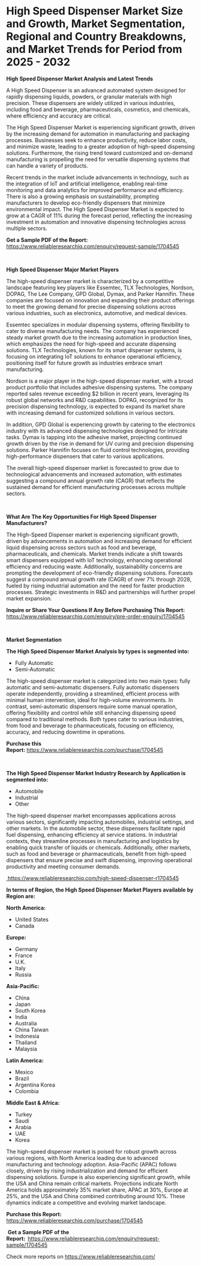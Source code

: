 <p><h1>High Speed Dispenser Market Size and Growth, Market Segmentation, Regional and Country Breakdowns, and Market Trends for Period from 2025 -  2032</h1></p><p><strong>High Speed Dispenser Market Analysis and Latest Trends</strong></p>
<p><p>A High Speed Dispenser is an advanced automated system designed for rapidly dispensing liquids, powders, or granular materials with high precision. These dispensers are widely utilized in various industries, including food and beverage, pharmaceuticals, cosmetics, and chemicals, where efficiency and accuracy are critical. </p><p>The High Speed Dispenser Market is experiencing significant growth, driven by the increasing demand for automation in manufacturing and packaging processes. Businesses seek to enhance productivity, reduce labor costs, and minimize waste, leading to a greater adoption of high-speed dispensing solutions. Furthermore, the rising trend toward customized and on-demand manufacturing is propelling the need for versatile dispensing systems that can handle a variety of products.</p><p>Recent trends in the market include advancements in technology, such as the integration of IoT and artificial intelligence, enabling real-time monitoring and data analytics for improved performance and efficiency. There is also a growing emphasis on sustainability, prompting manufacturers to develop eco-friendly dispensers that minimize environmental impact. The High Speed Dispenser Market is expected to grow at a CAGR of 11% during the forecast period, reflecting the increasing investment in automation and innovative dispensing technologies across multiple sectors.</p></p>
<p><strong>Get a Sample PDF of the Report:&nbsp;</strong> <a href="https://www.reliableresearchiq.com/enquiry/request-sample/1704545?utm_campaign=2284&utm_medium=2&utm_source=Github&utm_content=ia&utm_term=08042025&utm_id=high-speed-dispenser">https://www.reliableresearchiq.com/enquiry/request-sample/1704545</a></p>
<p>&nbsp;</p>
<p><strong>High Speed Dispenser Major Market Players</strong></p>
<p><p>The high-speed dispenser market is characterized by a competitive landscape featuring key players like Essemtec, TLX Technologies, Nordson, DOPAG, The Lee Company, GPD Global, Dymax, and Parker Hannifin. These companies are focused on innovation and expanding their product offerings to meet the growing demand for precise dispensing solutions across various industries, such as electronics, automotive, and medical devices.</p><p>Essemtec specializes in modular dispensing systems, offering flexibility to cater to diverse manufacturing needs. The company has experienced steady market growth due to the increasing automation in production lines, which emphasizes the need for high-speed and accurate dispensing solutions. TLX Technologies, known for its smart dispenser systems, is focusing on integrating IoT solutions to enhance operational efficiency, positioning itself for future growth as industries embrace smart manufacturing.</p><p>Nordson is a major player in the high-speed dispenser market, with a broad product portfolio that includes adhesive dispensing systems. The company reported sales revenue exceeding $2 billion in recent years, leveraging its robust global networks and R&D capabilities. DOPAG, recognized for its precision dispensing technology, is expected to expand its market share with increasing demand for customized solutions in various sectors.</p><p>In addition, GPD Global is experiencing growth by catering to the electronics industry with its advanced dispensing technologies designed for intricate tasks. Dymax is tapping into the adhesive market, projecting continued growth driven by the rise in demand for UV curing and precision dispensing solutions. Parker Hannifin focuses on fluid control technologies, providing high-performance dispensers that cater to various applications.</p><p>The overall high-speed dispenser market is forecasted to grow due to technological advancements and increased automation, with estimates suggesting a compound annual growth rate (CAGR) that reflects the sustained demand for efficient manufacturing processes across multiple sectors.</p></p>
<p>&nbsp;</p>
<p><strong>What Are The Key Opportunities For High Speed Dispenser Manufacturers?</strong></p>
<p><p>The High-Speed Dispenser market is experiencing significant growth, driven by advancements in automation and increasing demand for efficient liquid dispensing across sectors such as food and beverage, pharmaceuticals, and chemicals. Market trends indicate a shift towards smart dispensers equipped with IoT technology, enhancing operational efficiency and reducing waste. Additionally, sustainability concerns are prompting the development of eco-friendly dispensing solutions. Forecasts suggest a compound annual growth rate (CAGR) of over 7% through 2028, fueled by rising industrial automation and the need for faster production processes. Strategic investments in R&D and partnerships will further propel market expansion.</p></p>
<p><strong>Inquire or Share Your Questions If Any Before Purchasing This Report:</strong> <a href="https://www.reliableresearchiq.com/enquiry/pre-order-enquiry/1704545?utm_campaign=2284&utm_medium=2&utm_source=Github&utm_content=ia&utm_term=08042025&utm_id=high-speed-dispenser">https://www.reliableresearchiq.com/enquiry/pre-order-enquiry/1704545</a></p>
<p>&nbsp;</p>
<p><strong>Market Segmentation</strong></p>
<p><strong>The High Speed Dispenser Market Analysis by types is segmented into:</strong></p>
<p><ul><li>Fully Automatic</li><li>Semi-Automatic</li></ul></p>
<p><p>The high-speed dispenser market is categorized into two main types: fully automatic and semi-automatic dispensers. Fully automatic dispensers operate independently, providing a streamlined, efficient process with minimal human intervention, ideal for high-volume environments. In contrast, semi-automatic dispensers require some manual operation, offering flexibility and control while still enhancing dispensing speed compared to traditional methods. Both types cater to various industries, from food and beverage to pharmaceuticals, focusing on efficiency, accuracy, and reducing downtime in operations.</p></p>
<p><strong>Purchase this Report:&nbsp;</strong><a href="https://www.reliableresearchiq.com/purchase/1704545?utm_campaign=2284&utm_medium=2&utm_source=Github&utm_content=ia&utm_term=08042025&utm_id=high-speed-dispenser">https://www.reliableresearchiq.com/purchase/1704545</a></p>
<p>&nbsp;</p>
<p><strong>The High Speed Dispenser Market Industry Research by Application is segmented into:</strong></p>
<p><ul><li>Automobile</li><li>Industrial</li><li>Other</li></ul></p>
<p><p>The high-speed dispenser market encompasses applications across various sectors, significantly impacting automobiles, industrial settings, and other markets. In the automobile sector, these dispensers facilitate rapid fuel dispensing, enhancing efficiency at service stations. In industrial contexts, they streamline processes in manufacturing and logistics by enabling quick transfer of liquids or chemicals. Additionally, other markets, such as food and beverage or pharmaceuticals, benefit from high-speed dispensers that ensure precise and swift dispensing, improving operational productivity and meeting consumer demands.</p></p>
<p><a href="https://www.reliableresearchiq.com/high-speed-dispenser-r1704545?utm_campaign=2284&utm_medium=2&utm_source=Github&utm_content=ia&utm_term=08042025&utm_id=high-speed-dispenser">&nbsp;https://www.reliableresearchiq.com/high-speed-dispenser-r1704545</a></p>
<p><strong>In terms of Region, the High Speed Dispenser Market Players available by Region are:</strong></p>
<p>
    <p> <strong> North America: </strong>
        <ul>
            <li>United States</li>
            <li>Canada</li>
        </ul>
        </p> 
    <p> <strong> Europe: </strong>
        <ul>
            <li>Germany</li>
            <li>France</li>
            <li>U.K.</li>
            <li>Italy</li>
            <li>Russia</li>
        </ul>
        </p> 
    <p> <strong> Asia-Pacific: </strong>
        <ul>
            <li>China</li>
            <li>Japan</li>
            <li>South Korea</li>
            <li>India</li>
            <li>Australia</li>
            <li>China Taiwan</li>
            <li>Indonesia</li>
            <li>Thailand</li>
            <li>Malaysia</li>
        </ul>
        </p> 
    <p> <strong> Latin America: </strong>
        <ul>
            <li>Mexico</li>
            <li>Brazil</li>
            <li>Argentina Korea</li>
            <li>Colombia</li>
        </ul>
        </p> 
    <p> <strong> Middle East & Africa: </strong>
        <ul>
            <li>Turkey</li>
            <li>Saudi</li>
            <li>Arabia</li>
            <li>UAE</li>
            <li>Korea</li>
        </ul>
    </p>
    </p>
<p><p>The high-speed dispenser market is poised for robust growth across various regions, with North America leading due to advanced manufacturing and technology adoption. Asia-Pacific (APAC) follows closely, driven by rising industrialization and demand for efficient dispensing solutions. Europe is also experiencing significant growth, while the USA and China remain critical markets. Projections indicate North America holds approximately 35% market share, APAC at 30%, Europe at 25%, and the USA and China combined contributing around 10%. These dynamics indicate a competitive and evolving market landscape.</p></p>
<p><strong>Purchase this Report: </strong><a href="https://www.reliableresearchiq.com/purchase/1704545?utm_campaign=2284&utm_medium=2&utm_source=Github&utm_content=ia&utm_term=08042025&utm_id=high-speed-dispenser">https://www.reliableresearchiq.com/purchase/1704545</a></p>
<p>&nbsp;<strong>Get a Sample PDF of the Report:&nbsp;&nbsp;</strong><a href="https://www.reliableresearchiq.com/enquiry/request-sample/1704545?utm_campaign=2284&utm_medium=2&utm_source=Github&utm_content=ia&utm_term=08042025&utm_id=high-speed-dispenser">https://www.reliableresearchiq.com/enquiry/request-sample/1704545</a></p>
<p><strong></strong></p>
<p>Check more reports on <a href="https://www.reliableresearchiq.com/?utm_campaign=2284&utm_medium=2&utm_source=Github&utm_content=ia&utm_term=08042025&utm_id=high-speed-dispenser">https://www.reliableresearchiq.com/</a></p>